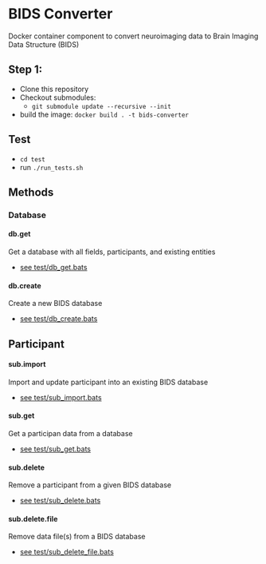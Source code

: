 # BIDS Converter

Docker container component to convert neuroimaging data to Brain Imaging Data Structure (BIDS)

## Step 1: 
- Clone this repository 
- Checkout submodules:
  - `git submodule update --recursive --init`
- build the image: `docker build . -t bids-converter`

## Test
- `cd test`
- run `./run_tests.sh`

## Methods

### Database

#### db.get  
Get a database with all fields, participants, and existing entities 
- [see test/db_get.bats](test/db_get.bats)


#### db.create  
Create a new BIDS database
- [see test/db_create.bats](test/db_create.bats)


## Participant

#### sub.import  
Import and update participant into an existing BIDS database  
- [see test/sub_import.bats](test/sub_import.bats)

#### sub.get  
Get a participan data from a database

- [see test/sub_get.bats](test/sub_get.bats)

#### sub.delete  
Remove a participant from a given BIDS database

- [see test/sub_delete.bats](test/sub_delete.bats)

#### sub.delete.file  
Remove data file(s) from a BIDS database

- [see test/sub_delete_file.bats](test/sub_delete_file.bats)